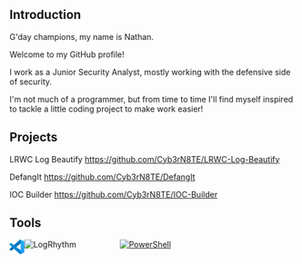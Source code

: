 ## Introduction

G'day champions, my name is Nathan. 

Welcome to my GitHub profile!

I work as a Junior Security Analyst, mostly working with the defensive side of security. 

I'm not much of a programmer, but from time to time I'll find myself inspired to tackle a little coding project to make work easier!

## Projects

LRWC Log Beautify 
https://github.com/Cyb3rN8TE/LRWC-Log-Beautify

DefangIt 
https://github.com/Cyb3rN8TE/DefangIt

IOC Builder 
https://github.com/Cyb3rN8TE/IOC-Builder

## Tools

[<img align="left" alt="Visual Studio Code" width="26px" src="https://raw.githubusercontent.com/github/explore/80688e429a7d4ef2fca1e82350fe8e3517d3494d/topics/visual-studio-code/visual-studio-code.png" />][vscode]
[<img align="left" alt="LogRhythm" width="168px" src="https://logrhythm.com/images/lr-logos/hex/LogRhythm_Logo_Color_ForLightBackgrounds_HEX.png" />][logrhythm]
[<img algin="left" alt="PowerShell" width="26px" src="https://docs.microsoft.com/en-us/powershell/media/index/ps_black_128.svg" />][pwsh]

[logrhythm]: https://www.logrhythm.com/
[vscode]: https://code.visualstudio.com/
[pwsh]: https://docs.microsoft.com/en-us/powershell/
